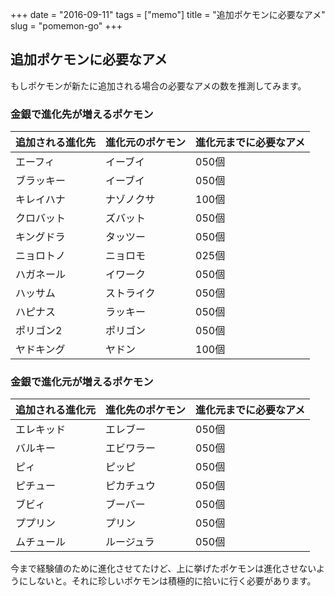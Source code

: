 +++
date = "2016-09-11"
tags =  ["memo"]
title = "追加ポケモンに必要なアメ"
slug = "pomemon-go"
+++

## 追加ポケモンに必要なアメ

もしポケモンが新たに追加される場合の必要なアメの数を推測してみます。

### 金銀で進化先が増えるポケモン

|追加される進化先|進化元のポケモン|進化元までに必要なアメ|
|---|---|---|
| エーフィ	| イーブイ	|050個| 
| ブラッキー	| イーブイ	|050個|
| キレイハナ	| ナゾノクサ	|100個|
| クロバット	| ズバット	|050個|
| キングドラ	| タッツー	|050個|
| ニョロトノ	| ニョロモ	|025個|
| ハガネール	| イワーク	|050個|
| ハッサム	| ストライク	|050個|
| ハピナス	| ラッキー	|050個|
| ポリゴン2	| ポリゴン	|050個|
| ヤドキング	| ヤドン	|100個|

### 金銀で進化元が増えるポケモン

|追加される進化元|進化先のポケモン|進化元までに必要なアメ|
|---|---|---|
|エレキッド	|エレブー	|050個| 
|バルキー	|エビワラー	|050個|
|ピィ	        |ピッピ		|050個|
|ピチュー	|ピカチュウ	|050個|
|ブビィ		|ブーバー	|050個|
|ププリン	|プリン		|050個|
|ムチュール	|ルージュラ	|050個|

今まで経験値のために進化させてたけど、上に挙げたポケモンは進化させないようにしないと。それに珍しいポケモンは積極的に拾いに行く必要があります。

	  
